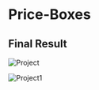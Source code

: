 # Price-Boxes


## Final Result
![Project](https://github.com/Jenanie87/Price-Boxes/assets/107427021/6c8775e1-0edd-4335-a981-9bf700a04c37)


![Project1](https://github.com/Jenanie87/Price-Boxes/assets/107427021/10b5fcd1-aa87-4980-b0b2-184388928abe)
